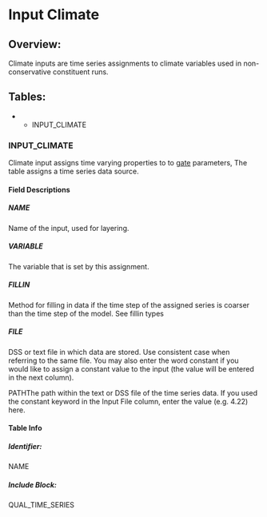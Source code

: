# Input Climate

## Overview:

Climate inputs are time series assignments to climate variables used in
non-conservative constituent runs.

## Tables:

-   -   INPUT_CLIMATE

### INPUT_CLIMATE

Climate input assigns time varying properties to
to <a href="file:///U:/dsm2/doc/html/reference/gate.html"
rel="nofollow">gate</a> parameters, The table assigns a time series data
source.

#### Field Descriptions

##### NAME

Name of the input, used for layering.

##### VARIABLE

The variable that is set by this assignment.

##### FILLIN

Method for filling in data if the time step of the assigned series is
coarser than the time step of the model. See fillin types

##### FILE

DSS or text file in which data are stored. Use consistent case when
referring to the same file. You may also enter the word constant if you
would like to assign a constant value to the input (the value will be
entered in the next column).

PATHThe path within the text or DSS file of the time series data. If you
used the constant keyword in the Input File column, enter the value
(e.g. 4.22) here.

#### Table Info

##### Identifier:

NAME

##### Include Block:

QUAL_TIME_SERIES
